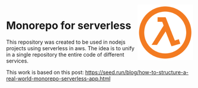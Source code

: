<img src="https://github.com/damiancipolat/nodejs_lambda_stack/blob/master/doc/logo.png?raw=true" width="150px" align="right" />

# Monorepo for serverless

This repository was created to be used in nodejs projects using serverless in aws. The idea is to unify in a single repository the entire code of different services.

This work is based on this post: https://seed.run/blog/how-to-structure-a-real-world-monorepo-serverless-app.html

